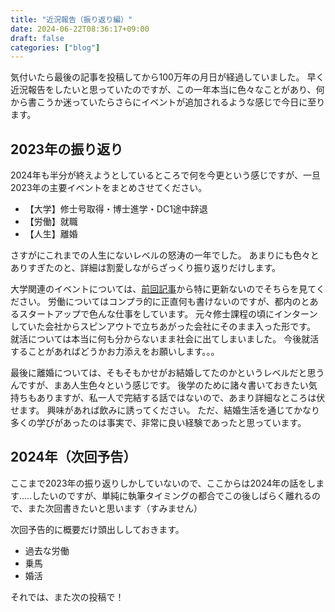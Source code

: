```yaml
---
title: "近況報告（振り返り編）"
date: 2024-06-22T08:36:17+09:00
draft: false
categories: ["blog"]
---
```


気付いたら最後の記事を投稿してから100万年の月日が経過していました。
早く近況報告をしたいと思っていたのですが、この一年本当に色々なことがあり、何から書こうか迷っていたらさらにイベントが追加されるような感じで今日に至ります。

## 2023年の振り返り

2024年も半分が終えようとしているところで何を今更という感じですが、一旦2023年の主要イベントをまとめさせてください。

- 【大学】修士号取得・博士進学・DC1途中辞退
- 【労働】就職
- 【人生】離婚

さすがにこれまでの人生にないレベルの怒涛の一年でした。
あまりにも色々とありすぎたのと、詳細は割愛しながらざっくり振り返りだけします。

大学関連のイベントについては、[前回記事](https://kasegao.github.io/posts/2023/04/resign/)から特に更新ないのでそちらを見てください。
労働についてはコンプラ的に正直何も書けないのですが、都内のとあるスタートアップで色んな仕事をしています。
元々修士課程の頃にインターンしていた会社からスピンアウトで立ちあがった会社にそのまま入った形です。
就活については本当に何も分からないまま社会に出てしまいました。
今後就活することがあればどうかお力添えをお願いします。。。

最後に離婚については、そもそもかせがお結婚してたのかというレベルだと思うんですが、まあ人生色々という感じです。
後学のために諸々書いておきたい気持ちもありますが、私一人で完結する話ではないので、あまり詳細なところは伏せます。
興味があれば飲みに誘ってください。
ただ、結婚生活を通じてかなり多くの学びがあったのは事実で、非常に良い経験であったと思っています。

## 2024年（次回予告）

ここまで2023年の振り返りしかしていないので、ここからは2024年の話をします.....したいのですが、単純に執筆タイミングの都合でこの後しばらく離れるので、また次回書きたいと思います（すみません）

次回予告的に概要だけ頭出ししておきます。

- 過去な労働
- 乗馬
- 婚活

それでは、また次の投稿で！
